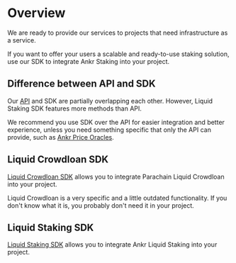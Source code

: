 # Overview

We are ready to provide our services to projects that need infrastructure as a service.

If you want to offer your users a scalable and ready-to-use staking solution, use our SDK to integrate Ankr Staking into your project.

## Difference between API and SDK
Our [API](https://ankr.com/docs/staking/api-overview) and SDK are partially overlapping each other. However, Liquid Staking SDK features more methods than API.

We recommend you use SDK over the API for easier integration and better experience, unless you need something specific that only the API can provide, such as [Ankr Price Oracles](/staking/liquid-staking/oracles/overview). 

## Liquid Crowdloan SDK

[Liquid Crowdloan SDK](/staking/liquid-crowdloan/sdk/) allows you to integrate Parachain Liquid Crowdloan into your project.

Liquid Crowdloan is a very specific and a little outdated functionality. If you don't know what it is, you probably don't need it in your project.

## Liquid Staking SDK

[Liquid Staking SDK](/staking/liquid-staking/sdk) allows you to integrate Ankr Liquid Staking into your project.